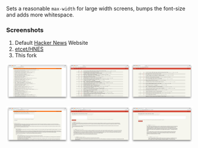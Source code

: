 Sets a reasonable `max-width` for large width screens, bumps the font-size and adds more whitespace.

### Screenshots

1. Default [Hacker News](https://news.ycombinator.com/) Website
2. [etcet/HNES](https://github.com/etcet/HNES)
3. This fork

![](https://github.com/Gira-X/HNES/raw/master/screenshots/1.jpeg)

![](https://github.com/Gira-X/HNES/raw/master/screenshots/2.jpeg)
